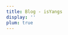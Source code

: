 ```yaml
---
title: Blog - isYangs
display: ''
plum: true
---
```


<SubNav />

<ListPosts only-date type="blog" />
